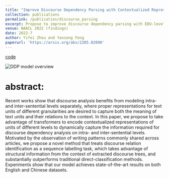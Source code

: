 ```yaml
---
title: "Improve Discourse Dependency Parsing with Contextualized Representations"
collection: publications
permalink: /publication/discourse_parsing
excerpt: Propose to improve discourse dependency parsing with EDU-level contextualization.
venue: NAACL 2022 (findings)
date: 2022-7
author: Yifei Zhou and Yansong Feng
paperurl: 'https://arxiv.org/abs/2205.02090'
---
```

[code](https://github.com/YifeiZhou02/Improve-Discourse-Dependency-Parsing-with-Contextualized-Representations)

![DDP model overview](https://user-images.githubusercontent.com/83000332/165659676-c641cc42-6500-44ce-afec-b64cfd8192d9.png)

# abstract:
Recent works show that discourse analysis benefits from modeling  intra- and inter-sentential levels separately, where proper representations for text units of different granularities are desired to capture both the meaning of text units and their relations to the context. In this paper, we propose to take advantage of transformers to encode  contextualized representations 
of units of different levels to dynamically capture the information required for discourse dependency analysis on intra- and inter-sentential levels. Motivated by the observation of writing patterns commonly shared across articles, we propose a novel method that treats discourse relation identification as a sequence labelling task, which takes advantage of structural information from the context of extracted discourse trees, and  substantially outperforms traditional direct-classification methods. Experiments show that our model achieves state-of-the-art results on both English and Chinese datasets. 
